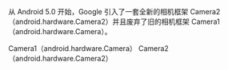 从 Android 5.0 开始，Google 引入了一套全新的相机框架 Camera2（android.hardware.Camera2）并且废弃了旧的相机框架 Camera1（android.hardware.Camera）。

Camera1（android.hardware.Camera）
Camera2（android.hardware.Camera2）

